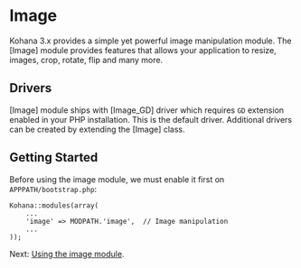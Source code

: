 # Image

Kohana 3.x provides a simple yet powerful image manipulation module. The [Image] module provides features that allows your application to resize, images, crop, rotate, flip and many more.

## Drivers

[Image] module ships with [Image_GD] driver which requires `GD` extension enabled in your PHP installation. This is the default driver. Additional drivers can be created by extending the [Image] class.

## Getting Started

Before using the image module, we must enable it first on `APPPATH/bootstrap.php`:

~~~
Kohana::modules(array(
    ...
    'image' => MODPATH.'image',  // Image manipulation
    ...
));
~~~

Next: [Using the image module](using).